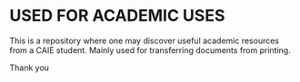 # USED FOR ACADEMIC USES
This is a repository where one may discover useful academic resources from a CAIE student. Mainly used for transferring documents from printing. 

Thank you
